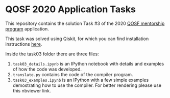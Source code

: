 # QOSF 2020 Application Tasks

This repository contains the solution Task #3 of the 2020 [QOSF mentorship program](https://qosf.org/qc_mentorship/) application.

This task was solved using Qiskit, for which you can find installation instructions [here](https://qiskit.org/documentation/install.html).

Inside the task03 folder there are three files:
1. `task03_details.ipynb` is an IPython notebook with details and examples of how the code was developed.
2. `translate.py` contains the code of the compiler program.
3. `task03_examples.ipynb` is an IPython with a few simple examples demostrating how to use the compiler. For better rendering please use this nbviewer link.
